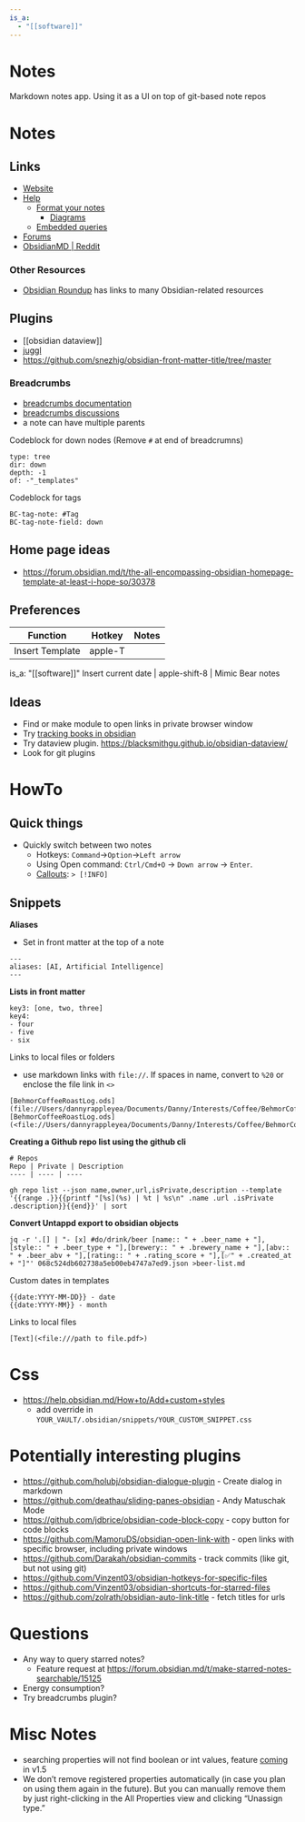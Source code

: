 ```yaml
---
is_a:
  - "[[software]]"
---
```


# Notes
Markdown notes app. Using it as a UI on top of git-based note repos

# Notes
## Links
* [Website](https://obsidian.md/)
* [Help](https://help.obsidian.md/Obsidian/Index)
	* [Format your notes](https://help.obsidian.md/How+to/Format+your+notes)
		* [Diagrams](https://help.obsidian.md/How+to/Format+your+notes#Diagram)
	* [Embedded queries](https://help.obsidian.md/Plugins/Search#Embed+search+results)
* [Forums](https://forum.obsidian.md/)
* [ObsidianMD | Reddit](https://www.reddit.com/r/ObsidianMD/)

### Other Resources
- [Obsidian Roundup](https://www.obsidianroundup.org/resources/) has links to many Obsidian-related resources

## Plugins
- [[obsidian dataview]]
- [juggl](https://juggl.io/Juggl)
- https://github.com/snezhig/obsidian-front-matter-title/tree/master

### Breadcrumbs
- [breadcrumbs documentation](https://breadcrumbs-wiki.onrender.com/docs/Home)
- [breadcrumbs discussions](https://github.com/SkepticMystic/breadcrumbs/discussions)
- a note can have multiple parents

Codeblock for down nodes (Remove `#` at end of breadcrumns)
```breadcrumbs#
type: tree
dir: down
depth: -1
of: -"_templates"
```

Codeblock for tags
```
BC-tag-note: #Tag
BC-tag-note-field: down
```
## Home page ideas
- https://forum.obsidian.md/t/the-all-encompassing-obsidian-homepage-template-at-least-i-hope-so/30378

## Preferences
Function | Hotkey | Notes
--- | --- | ---
Insert Template | apple-T
is_a: "[[software]]"
Insert current date | apple-shift-8 | Mimic Bear notes

## Ideas
- Find or make module to open links in private browser window
- Try [tracking books in obsidian](https://beingpax.medium.com/how-to-create-a-bookshelf-to-track-books-in-obsidian-f5130555be44)
- Try dataview plugin. https://blacksmithgu.github.io/obsidian-dataview/
- Look for git plugins

# HowTo
## Quick things
- Quickly switch between two notes
	- Hotkeys: `Command`->`Option`->`Left arrow`
	- Using Open command: `Ctrl/Cmd+O` → `Down arrow` → `Enter`.
	- [Callouts](https://help.obsidian.md/How+to/Use+callouts): `> [!INFO]`

## Snippets
**Aliases**
- Set in front matter at the top of a note
```
---
aliases: [AI, Artificial Intelligence]
---
```

**Lists in front matter**
```
key3: [one, two, three]
key4:
- four
- five
- six
```

Links to local files or folders
- use markdown links with `file://`. If spaces in name, convert to `%20` or enclose the file link in `<>`
```
[BehmorCoffeeRoastLog.ods](file://Users/dannyrappleyea/Documents/Danny/Interests/Coffee/BehmorCoffeeRoastLog.ods)
[BehmorCoffeeRoastLog.ods](<file://Users/dannyrappleyea/Documents/Danny/Interests/Coffee/BehmorCoffeeRoastLog.ods>)
```

**Creating a Github repo list using the github cli**
```
# Repos
Repo | Private | Description
---- | ---- | ----
```
```
gh repo list --json name,owner,url,isPrivate,description --template '{{range .}}{{printf "[%s](%s) | %t | %s\n" .name .url .isPrivate .description}}{{end}}' | sort
```

**Convert Untappd export to obsidian objects**
```
jq -r '.[] | "- [x] #do/drink/beer [name:: " + .beer_name + "],[style:: " + .beer_type + "],[brewery:: " + .brewery_name + "],[abv:: " + .beer_abv + "],[rating:: " + .rating_score + "],[✅" + .created_at + "]"' 068c524db602738a5eb00eb4747a7ed9.json >beer-list.md
```

Custom dates in templates
```
{{date:YYYY-MM-DD}} - date
{{date:YYYY-MM}} - month
```

Links to local files
```
[Text](<file:///path to file.pdf>)
```
# Css
- https://help.obsidian.md/How+to/Add+custom+styles
	- add override in `YOUR_VAULT/.obsidian/snippets/YOUR_CUSTOM_SNIPPET.css`

# Potentially interesting plugins 
- https://github.com/holubj/obsidian-dialogue-plugin - Create dialog in markdown
- https://github.com/deathau/sliding-panes-obsidian - Andy Matuschak Mode
- https://github.com/jdbrice/obsidian-code-block-copy - copy button for code blocks
- https://github.com/MamoruDS/obsidian-open-link-with - open links with specific browser, including private windows
- https://github.com/Darakah/obsidian-commits - track commits (like git, but not using git)
- https://github.com/Vinzent03/obsidian-hotkeys-for-specific-files
- https://github.com/Vinzent03/obsidian-shortcuts-for-starred-files
- https://github.com/zolrath/obsidian-auto-link-title - fetch titles for urls

# Questions
- Any way to query starred notes?
	- Feature request at https://forum.obsidian.md/t/make-starred-notes-searchable/15125
- Energy consumption?
- Try breadcrumbs plugin?

# Misc Notes
- searching properties will not find boolean or int values, feature [coming](https://forum.obsidian.md/t/properties-support-searching-for-boolean-checkbox-state-like-completed-true/67990/3) in v1.5
- We don’t remove registered properties automatically (in case you plan on using them again in the future). But you can manually remove them by just right-clicking in the All Properties view and clicking “Unassign type.”